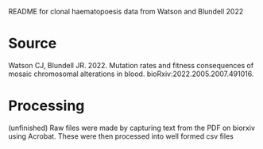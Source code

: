 README for clonal haematopoesis data from Watson and Blundell 2022

# Source 

Watson CJ, Blundell JR. 2022. Mutation rates and fitness consequences of mosaic chromosomal alterations in blood. bioRxiv:2022.2005.2007.491016.

# Processing

(unfinished) Raw files were made by capturing text from the PDF on biorxiv using Acrobat.  These were then processed into well formed csv files 

 
